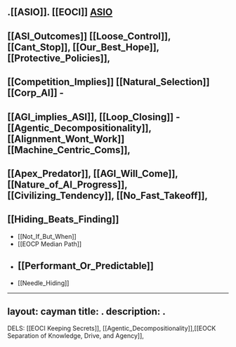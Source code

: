 .[[ASIO]].   [[EOCI]]    [ASIO](https://oblinger.github.io/ASIO/ASI_Outcomes/)  
   -
  [[ASI_Outcomes]] 
  [[Loose_Control]],
  [[Cant_Stop]],
  [[Our_Best_Hope]],
  [[Protective_Policies]],
  -
  [[Competition_Implies]] 
  [[Natural_Selection]] 
  [[Corp_AI]] -
  -
  [[AGI_implies_ASI]],
  [[Loop_Closing]] -
  [[Agentic_Decompositionality]],
  [[Alignment_Wont_Work]]
  [[Machine_Centric_Coms]],
  -
  [[Apex_Predator]],
  [[AGI_Will_Come]],
  [[Nature_of_AI_Progress]],
  [[Civilizing_Tendency]],
  [[No_Fast_Takeoff]],
  -
[[Hiding_Beats_Finding]] 
-


- [[Not_If_But_When]] 
- [[EOCP Median Path]] 
- [[Performant_Or_Predictable]] 
  -
- [[Needle_Hiding]] 





---
layout: cayman
title: .
description: .
---




































































































































  DELS: [[EOCI Keeping Secrets]], [[Agentic_Decompositionality]],[[EOCK Separation of Knowledge, Drive, and Agency]], 









































































































































































